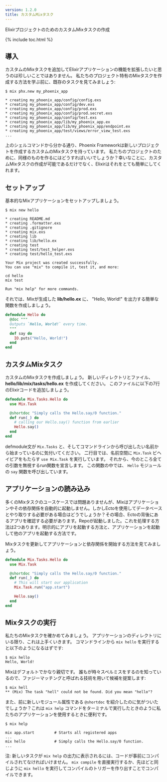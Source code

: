 ```yaml
---
version: 1.2.0
title: カスタムMixタスク
---
```


ElixirプロジェクトのためのカスタムMixタスクの作成

{% include toc.html %}

## 導入

カスタムのMixタスクを追加してElixirアプリケーションの機能を拡張したいと思うのは珍しいことではありません。
私たちのプロジェクト特有のMixタスクを作成する方法を学ぶ前に、既存のタスクを見てみましょう:

```shell
$ mix phx.new my_phoenix_app

* creating my_phoenix_app/config/config.exs
* creating my_phoenix_app/config/dev.exs
* creating my_phoenix_app/config/prod.exs
* creating my_phoenix_app/config/prod.secret.exs
* creating my_phoenix_app/config/test.exs
* creating my_phoenix_app/lib/my_phoenix_app.ex
* creating my_phoenix_app/lib/my_phoenix_app/endpoint.ex
* creating my_phoenix_app/test/views/error_view_test.exs
...
```

上のシェルコマンドから分かる通り、Phoenix Frameworkは新しいプロジェクトを作成するカスタムのMixタスクを持っています。
私たちのプロジェクトのために、同様のものを作るにはどうすればいいでしょうか？幸いなことに、カスタムMixタスクの作成が可能であるだけでなく、Elixirはそれをとても簡単にしてくれます。

## セットアップ

基本的なMixアプリケーションをセットアップしましょう。

```shell
$ mix new hello

* creating README.md
* creating .formatter.exs
* creating .gitignore
* creating mix.exs
* creating lib
* creating lib/hello.ex
* creating test
* creating test/test_helper.exs
* creating test/hello_test.exs

Your Mix project was created successfully.
You can use "mix" to compile it, test it, and more:

cd hello
mix test

Run "mix help" for more commands.
```

それでは、Mixが生成した **lib/hello.ex** に、 "Hello, World!" を出力する簡単な関数を作成しましょう。

```elixir
defmodule Hello do
  @doc """
  Outputs `Hello, World!` every time.
  """
  def say do
    IO.puts("Hello, World!")
  end
end
```

## カスタムMixタスク

カスタムのMixタスクを作成しましょう。
新しいディレクトリとファイル、 **hello/lib/mix/tasks/hello.ex** を作成してください。
このファイルに以下の7行のElixirコードを追加しましょう。

```elixir
defmodule Mix.Tasks.Hello do
  use Mix.Task

  @shortdoc "Simply calls the Hello.say/0 function."
  def run(_) do
    # calling our Hello.say() function from earlier
    Hello.say()
  end
end
```

defmodule文が `Mix.Tasks` と、そしてコマンドラインから呼び出したい名前から始まっているのに気付いてください。
二行目では、名前空間に `Mix.Task` ビヘイビアをもたらす `use Mix.Task` を実行しています。
それから、今のところ全ての引数を無視するrun関数を宣言します。
この関数の中では、 `Hello` モジュールの `say` 関数を呼び出しています。

## アプリケーションの読み込み

多くのMixタスクのユースケースでは問題ありませんが、Mixはアプリケーションやその依存関係を自動的に起動しません。しかしEctoを使用してデータベースとやり取りする必要がある場合はどうでしょうか？その場合、Ectoの背後にあるアプリを確認する必要があります。Repoが起動しました。これを処理する方法は2つあります。明示的にアプリを起動する方法と、アプリケーションを起動して他のアプリを起動する方法です。

Mixタスクを更新してアプリケーションと依存関係を開始する方法を見てみましょう。

```elixir
defmodule Mix.Tasks.Hello do
  use Mix.Task

  @shortdoc "Simply calls the Hello.say/0 function."
  def run(_) do
    # This will start our application
    Mix.Task.run("app.start")

    Hello.say()
  end
end
```

## Mixタスクの実行

私たちのMixタスクを確かめてみましょう。
アプリケーションのディレクトリにいる限り、これは上手くいきます。
コマンドラインから `mix hello` を実行すると以下のようになるはずです:

```shell
$ mix hello
Hello, World!
```

Mixはデフォルトでかなり親切です。
誰もが時々スペルミスをするのを知っているので、ファジーマッチングと呼ばれる技術を用いて候補を提案します:

```shell
$ mix hell
** (Mix) The task "hell" could not be found. Did you mean "hello"?
```

また、前に新しいモジュール属性である `@shortdoc` を紹介したのに気がついたでしょうか？これは `mix help` コマンドをターミナルで実行したときのように私たちのアプリケーションを使用するときに便利です。

```shell
$ mix help

mix app.start         # Starts all registered apps
...
mix hello             # Simply calls the Hello.say/0 function.
...
```

注: 新しいタスクが `mix help` の出力に表示されるには、コードが事前にコンパイルされてなければいけません。
`mix compile` を直接実行するか、先ほどと同じように `mix hello` を実行してコンパイルのトリガーを作り出すことでコンパイルできます。
